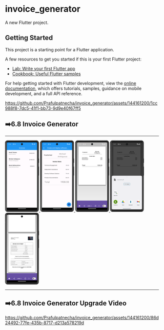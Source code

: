 # invoice_generator

A new Flutter project.

## Getting Started

This project is a starting point for a Flutter application.

A few resources to get you started if this is your first Flutter project:

- [Lab: Write your first Flutter app](https://docs.flutter.dev/get-started/codelab)
- [Cookbook: Useful Flutter samples](https://docs.flutter.dev/cookbook)

For help getting started with Flutter development, view the
[online documentation](https://docs.flutter.dev/), which offers tutorials,
samples, guidance on mobile development, and a full API reference.


https://github.com/Prafulpatnecha/invoice_generator/assets/144161200/1cc988f8-7dc5-41f1-bb73-9d9e40f67ff5



<h2>➡️6.8 Invoice Generator </h2>
<hr>
<p>
<a href ="">
<img src="https://github.com/Prafulpatnecha/invoice_generator/blob/master/Screenshot_20240520_232653.png" width="22%" Height="35%">
<img src="https://github.com/Prafulpatnecha/invoice_generator/blob/master/Screenshot_20240520_232702.png" width="22%" Height="35%">
<img src="https://github.com/Prafulpatnecha/invoice_generator/blob/master/Screenshot_20240520_232725.png" width="22%" Height="35%">
<img src="https://github.com/Prafulpatnecha/invoice_generator/blob/master/Screenshot_20240520_232731.png" width="22%" Height="35%">
<img src="https://github.com/Prafulpatnecha/invoice_generator/blob/master/Screenshot_20240521_225900.png" width="22%" Height="35%">
</a>
</p>
<hr>
<h2>➡️6.8 Invoice Generator Upgrade Video </h2>

https://github.com/Prafulpatnecha/invoice_generator/assets/144161200/86d24492-77fe-435b-8717-d213a578219d

